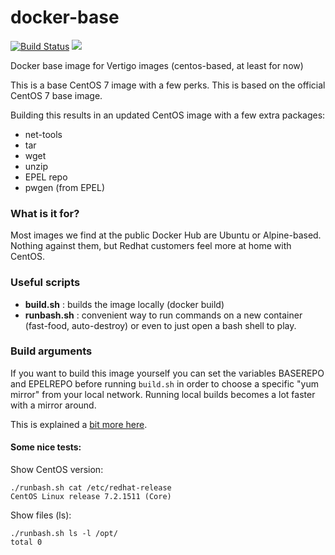 # docker-base

[![Build Status](http://drone.vertigo.com.br/api/badges/docker/docker-base/status.svg)](http://drone.vertigo.com.br/docker/docker-base)
[![](https://badge.imagelayers.io/vertigo/docker-base:latest.svg)](https://imagelayers.io/?images=vertigo/docker-base:latest 'Get your own badge on imagelayers.io')

Docker base image for Vertigo images (centos-based, at least for now)

This is a base CentOS 7 image with a few perks. This is based on
the official CentOS 7 base image.

Building this results in an updated CentOS image with
a few extra packages:

* net-tools
* tar
* wget
* unzip
* EPEL repo
* pwgen (from EPEL)

### What is it for?

Most images we find at the public Docker Hub are Ubuntu or Alpine-based.
Nothing against them, but Redhat customers feel more at home
with CentOS.

### Useful scripts

* **build.sh** : builds the image locally (docker build)
* **runbash.sh** : convenient way to run commands on a new
container (fast-food, auto-destroy) or even to just
open a bash shell to play.

### Build arguments

If you want to build this image yourself you can set the variables BASEREPO and EPELREPO before running `build.sh` in order to choose a specific "yum mirror" from your local network. Running local builds becomes a lot faster with a mirror around.

This is explained a [bit more here](BUILDARGS.md).

#### Some nice tests:

Show CentOS version:

    ./runbash.sh cat /etc/redhat-release
    CentOS Linux release 7.2.1511 (Core)

Show files (ls):

    ./runbash.sh ls -l /opt/
    total 0
